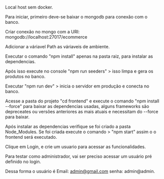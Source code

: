 Local host sem docker.

Para iniciar, primeiro deve-se baixar o mongodb para conexão com o banco.

Criar conexão no mongo com a URI: mongodb://localhost:27017/ecommerce

Adicionar a váriavel Path as váriaveis de ambiente. 

Executar o comando "npm install" apenas na pasta raiz, para instalar as dependencias.

Após isso execute no console "npm run seeders" > isso limpa e gera os produtos no banco.

Executar "npm run dev" > inicia o servidor em produção e conecta no banco.

<!---- Iniciando o  front end conectado ao banco e backend -->

Acesse a pasta do projeto "cd frontend" e execute o comando "npm install --force" para baixar as dependencias usadas, alguns frameworks são depreceates ou versões anteriores as mais atuais e necessitam do --force para baixar.

Após instalar as dependencias verifique se foi criado a pasta Node_Modules. Se foi criada execute o comando > "npm start" assim o o frontend será executado.

Clique em Login, e crie um usuario para acessar as funcionalidades.

Para testar como administrador, vai ser preciso acessar um usuário pré definido no login.

Dessa forma o usuário é Email: admin@gmail.com
senha: admin@admin.
